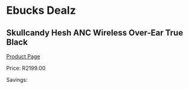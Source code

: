 
# Ebucks Dealz
## Skullcandy Hesh ANC Wireless Over-Ear True Black
[Product Page](https://www.ebucks.com/web/shop/productSelected.do?prodId=1179025267&catId=1048640943)

Price: R2199.00

Savings: 


	